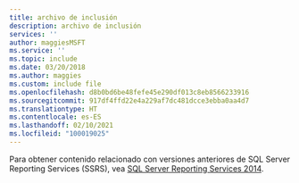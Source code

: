 ```yaml
---
title: archivo de inclusión
description: archivo de inclusión
services: ''
author: maggiesMSFT
ms.service: ''
ms.topic: include
ms.date: 03/20/2018
ms.author: maggies
ms.custom: include file
ms.openlocfilehash: d8b0bd6be48fefe45e290df013c8eb8566233916
ms.sourcegitcommit: 917df4ffd22e4a229af7dc481dcce3ebba0aa4d7
ms.translationtype: HT
ms.contentlocale: es-ES
ms.lasthandoff: 02/10/2021
ms.locfileid: "100019025"
---
```

Para obtener contenido relacionado con versiones anteriores de SQL Server Reporting Services (SSRS), vea [SQL Server Reporting Services 2014](../reporting-services/create-deploy-and-manage-mobile-and-paginated-reports.md).